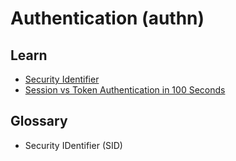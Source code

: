 # Authentication (authn)

<!--
https://github.com/clerkinc
https://logto.io
-->

## Learn

- [Security Identifier](https://en.wikipedia.org/wiki/Security_Identifier)
- [Session vs Token Authentication in 100 Seconds](https://youtube.com/watch?v=UBUNrFtufWo)

## Glossary

- Security IDentifier (SID)

<!--
https://domain.com/sign-in?redirect=https://acme.com
https://domain.com/sign-in?next=https://acme.com | acme-next-url
-->
